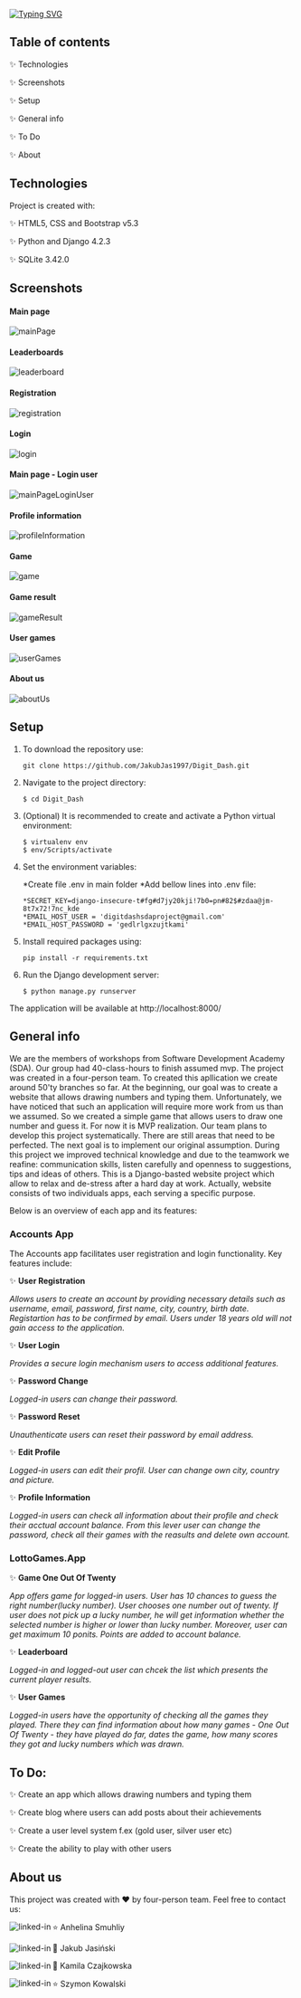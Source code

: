 <p></p>

[![Typing SVG](https://readme-typing-svg.demolab.com?font=Satisfy&weight=800&size=40&pause=1000&color=000000&width=435&lines=Digit+Dash+Website)](https://git.io/typing-svg)

## Table of contents

:sparkles: Technologies

:sparkles: Screenshots

:sparkles: Setup

:sparkles: General info

:sparkles: To Do

:sparkles: About

## Technologies

Project is created with:

:sparkles: HTML5, CSS and Bootstrap v5.3 

:sparkles: Python and Django 4.2.3 

:sparkles: SQLite 3.42.0
## Screenshots
#### Main page
![mainPage](/static/images/mainPage.png)

#### Leaderboards
![leaderboard](/static/images/leaderboard.png)

#### Registration
![registration](/static/images/registration.png)

#### Login
![login](/static/images/login.png)

#### Main page - Login user
![mainPageLoginUser](/static/images/mainPageLoginUser.png)

#### Profile information
![profileInformation](/static/images/profileInformation.png)

#### Game
![game](/static/images/game.png)

#### Game result
![gameResult](/static/images/gameResult.png)

#### User games
![userGames](/static/images/userGames.png)

#### About us
![aboutUs](/static/images/aboutUs.png)
## Setup

1. To download the repository use:
    ```
    git clone https://github.com/JakubJas1997/Digit_Dash.git
    ```
2. Navigate to the project directory:
    ```
    $ cd Digit_Dash
    ```
3. (Optional) It is recommended to create and activate a Python virtual environment:
    ```
    $ virtualenv env
    $ env/Scripts/activate
    ```

4. Set the environment variables:
    
    *Create file .env in main folder
    *Add bellow lines into .env file:
    ```
    *SECRET_KEY=django-insecure-t#fg#d7jy20kji!7b0=pn#82$#zdaa@jm-8t7x72!7nc_kde
    *EMAIL_HOST_USER = 'digitdashsdaproject@gmail.com'
    *EMAIL_HOST_PASSWORD = 'gedlrlgxzujtkami'
    ```
5. Install required packages using:
    ```
    pip install -r requirements.txt
    ```
6. Run the Django development server:
    ```
    $ python manage.py runserver
    ```
The application will be available at http://localhost:8000/
## General info

We are the members of workshops from Software Development Academy (SDA). Our group had 40-class-hours to finish assumed mvp. The project was created in a four-person team. To created this apllication we create around 50'ty branches so far. At the beginning, our goal was to create a website that allows drawing numbers and typing them. Unfortunately, we have noticed that such an application will require more work from us than we assumed. So we created a simple game that allows users to draw one number and guess it. 
For now it is MVP realization. Our team plans to develop this project systematically. There are still areas that need to be perfected. The next goal is to implement our original assumption. During this project we improved technical knowledge and due to the teamwork we reafine: communication skills, listen carefully and openness to suggestions, tips and ideas of others.
This is a Django-basted website project which allow to relax and de-stress after a hard day at work. Actually, website consists of two individuals apps, each serving a specific purpose.

Below is an overview of each app and its features:

### Accounts App

The Accounts app facilitates user registration and login functionality. Key features include:

:sparkles: **User Registration**

*Allows users to create an account by providing necessary details such as username, email, password, first name, city, country, birth date. Registartion has to be confirmed by email. Users under 18 years old will not gain access to the application.* 

:sparkles: **User Login**

*Provides a secure login mechanism users to access additional features.*

:sparkles: **Password Change**

*Logged-in users can change their password.*

:sparkles: **Password Reset**

*Unauthenticate users can reset their password by email address.*

:sparkles: **Edit Profile**

*Logged-in users can edit their profil. User can change own city, country and picture.*

:sparkles: **Profile Information**

*Logged-in users can check all information about their profile and check their acctual account balance. From this lever user can change the password, check all their games with the reasults and delete own account.*

### LottoGames.App
		
:sparkles: **Game One Out Of Twenty**

*App offers game for logged-in users. User has 10 chances to guess the right number(lucky number). User chooses one number out of twenty. If user does not pick up a lucky number, he will get information whether the selected number is higher or lower than lucky number. Moreover, user can get maximum 10 ponits. Points are added to account balance.*

:sparkles: **Leaderboard**

*Logged-in and logged-out user can chcek the list which presents the current player results.*

:sparkles: **User Games**

*Logged-in users have the opportunity of checking all the games they played. There they can find information about how many games - One Out Of Twenty - they have played do far, dates the game, how many scores they got and lucky numbers which was drawn.*

## To Do:

:sparkles: Create an app which allows drawing numbers and typing them

:sparkles: Create blog where users can add posts about their achievements

:sparkles: Create a user level system f.ex (gold user, silver user etc)

:sparkles: Create the ability to play with other users

## About us
This project was created with :heart: by four-person team. Feel free to contact us:

:star: Anhelina Smuhliy
    [<img align="left" alt="linked-in" src="https://img.shields.io/badge/linkedin-%230077B5.svg?&style=for-the-badge&logo=linkedin&logoColor=white" />](https://www.linkedin.com/in/anhelina-smuhliy-b20200288)

:star2: Jakub Jasiński
    [<img align="left" alt="linked-in" src="https://img.shields.io/badge/linkedin-%230077B5.svg?&style=for-the-badge&logo=linkedin&logoColor=white" />](https://www.linkedin.com/in/jasinski-jakub/)

:star2: Kamila Czajkowska
    [<img align="left" alt="linked-in" src="https://img.shields.io/badge/linkedin-%230077B5.svg?&style=for-the-badge&logo=linkedin&logoColor=white" />](https://www.linkedin.com/in/kamila-czajkowska/)

:star: Szymon Kowalski
    [<img align="left" alt="linked-in" src="https://img.shields.io/badge/linkedin-%230077B5.svg?&style=for-the-badge&logo=linkedin&logoColor=white" />](https://www.linkedin.com/in/szymon-kowalski-843806257/)